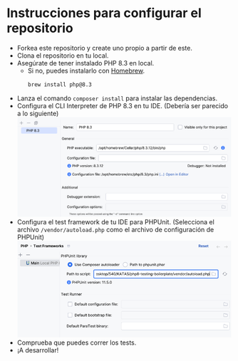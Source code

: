 # Instrucciones para configurar el repositorio
- Forkea este repositorio y create uno propio a partir de este.
- Clona el repositorio en tu local.
- Asegúrate de tener instalado PHP 8.3 en local.
    - Si no, puedes instalarlo con [Homebrew](https://brew.sh/index_es).
      ```bash
      brew install php@8.3
      ```
- Lanza el comando `composer install` para instalar las dependencias.
- Configura el CLI Interpreter de PHP 8.3 en tu IDE. (Debería ser parecido a lo siguiente)
  ![CLI_interpreter_img.png](CLI_interpreter_img.png)
- Configura el test framework de tu IDE para PHPUnit. (Selecciona el archivo `/vendor/autoload.php` como el archivo de configuración de PHPUnit)
  ![Test_framework_img.png](Test_framework_img.png)
- Comprueba que puedes correr los tests.
- ¡A desarrollar!
